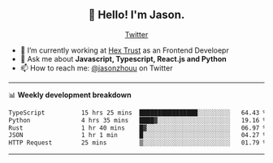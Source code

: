 <h2 align="center">👋 Hello! I'm Jason.</h2>
<p align="center">
  <a href="https://twitter.com/jasonzhouu">Twitter</a>
</p>


- 🔭 I’m currently working at [Hex Trust](https://hextrust.com/) as an Frontend Develoepr
- 💬 Ask me about **Javascript, Typescript, React.js and Python**
- 📫 How to reach me: [@jasonzhouu](https://twitter.com/jasonzhouu) on Twitter

-------

📊 **Weekly development breakdown**
<!--START_SECTION:waka-->

```txt
TypeScript          15 hrs 25 mins  ████████████████░░░░░░░░░   64.43 %
Python              4 hrs 35 mins   ████▓░░░░░░░░░░░░░░░░░░░░   19.16 %
Rust                1 hr 40 mins    █▓░░░░░░░░░░░░░░░░░░░░░░░   06.97 %
JSON                1 hr 1 min      █░░░░░░░░░░░░░░░░░░░░░░░░   04.27 %
HTTP Request        25 mins         ▒░░░░░░░░░░░░░░░░░░░░░░░░   01.79 %
```

<!--END_SECTION:waka-->

-------
